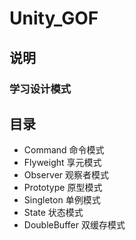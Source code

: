 # Unity_GOF
 
## 说明
### 学习设计模式

## 目录
* Command 命令模式
* Flyweight 享元模式
* Observer 观察者模式
* Prototype 原型模式
* Singleton 单例模式
* State 状态模式
* DoubleBuffer 双缓存模式
  